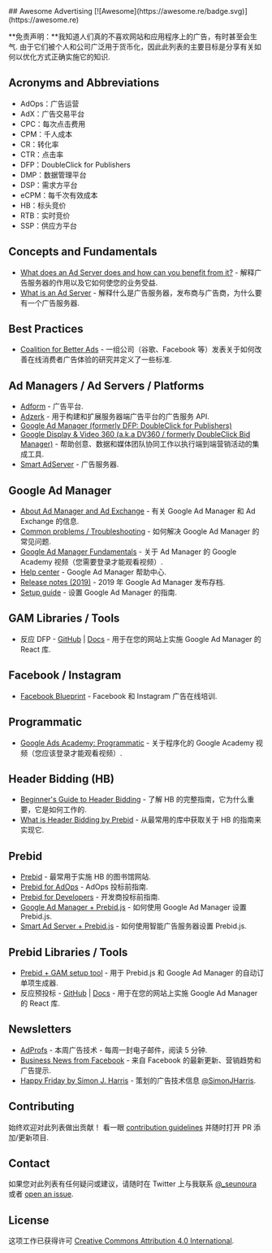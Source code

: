 <div class="github-widget" data-repo="cenoura/awesome-ads"></div>
## Awesome Advertising [![Awesome](https://awesome.re/badge.svg)](https://awesome.re)


 **免责声明：**我知道人们真的不喜欢网站和应用程序上的广告，有时甚至会生气. 由于它们被个人和公司广泛用于货币化，因此此列表的主要目标是分享有关如何以优化方式正确实施它的知识.



## Acronyms and Abbreviations

- AdOps：广告运营
- AdX：广告交易平台
- CPC：每次点击费用
- CPM：千人成本
- CR：转化率
- CTR：点击率
- DFP：DoubleClick for Publishers
- DMP：数据管理平台
- DSP：需求方平台
- eCPM：每千次有效成本
- HB：标头竞价
- RTB：实时竞价
- SSP：供应方平台

## Concepts and Fundamentals

- [What does an Ad Server does and how can you benefit from it?](https://www.thinkwithgoogle.com/intl/en-145/perspectives/local-articles/what-does-ad-server-do-and-how-can-you-benefit-it/) - 解释广告服务器的作用以及它如何使您的业务受益.
- [What is an Ad Server](https://adzerk.com/blog/what-is-an-ad-server/) - 解释什么是广告服务器，发布商与广告商，为什么要有一个广告服务器.

## Best Practices

- [Coalition for Better Ads](https://www.betterads.org/) - 一组公司（谷歌、Facebook 等）发表关于如何改善在线消费者广告体验的研究并定义了一些标准.

## Ad Managers / Ad Servers / Platforms

- [Adform](https://site.adform.com/) - 广告平台.
- [Adzerk](https://adzerk.com/) - 用于构建和扩展服务器端广告平台的广告服务 API.
- [Google Ad Manager (formerly DFP: DoubleClick for Publishers)](https://admanager.google.com/)
- [Google Display & Video 360 (a.k.a DV360 / formerly DoubleClick Bid Manager)](https://displayvideo.google.com/) - 帮助创意、数据和媒体团队协同工作以执行端到端营销活动的集成工具.
- [Smart AdServer](https://smartadserver.com/) - 广告服务器.

## Google Ad Manager

- [About Ad Manager and Ad Exchange](https://support.google.com/admanager/topic/7505788) - 有关 Google Ad Manager 和 Ad Exchange 的信息.
- [Common problems / Troubleshooting](https://support.google.com/admanager/topic/6048322) - 如何解决 Google Ad Manager 的常见问题.
- [Google Ad Manager Fundamentals](https://skillshop.exceedlms.com/student/path/17117-drive-advertising-revenue-with-google-ad-manager) - 关于 Ad Manager 的 Google Academy 视频（您需要登录才能观看视频）.
- [Help center](https://support.google.com/admanager/) - Google Ad Manager 帮助中心.
- [Release notes (2019)](https://support.google.com/admanager/answer/9197913) - 2019 年 Google Ad Manager 发布存档.
- [Setup guide](https://support.google.com/admanager/topic/7505789) - 设置 Google Ad Manager 的指南.

## GAM Libraries / Tools

- 反应 DFP - [GitHub](https://github.com/jaanauati/react-dfp) | [Docs](http://react-dfp.ml/) - 用于在您的网站上实施 Google Ad Manager 的 React 库.

## Facebook / Instagram

- [Facebook Blueprint](https://www.facebook.com/business/learn) - Facebook 和 Instagram 广告在线培训.

## Programmatic

- [Google Ads Academy: Programmatic](https://academy.exceedlms.com/student/catalog/list?category_ids=682-programmatic) - 关于程序化的 Google Academy 视频（您应该登录才能观看视频）.

## Header Bidding (HB)

- [Beginner's Guide to Header Bidding](https://adprofs.co/beginners-guide-to-header-bidding/) - 了解 HB 的完整指南，它为什么重要，它是如何工作的.
- [What is Header Bidding by Prebid](http://prebid.org/overview/intro.html#header-bidding) - 从最常用的库中获取关于 HB 的指南来实现它.

## Prebid

- [Prebid](http://prebid.org/) - 最常用于实施 HB 的图书馆网站.
- [Prebid for AdOps](http://prebid.org/adops/before-you-start.html) - AdOps 投标前指南.
- [Prebid for Developers](http://prebid.org/developers.html) - 开发商投标前指南.
- [Google Ad Manager + Prebid.js](http://prebid.org/adops/setting-up-prebid-multi-format-in-dfp.html) - 如何使用 Google Ad Manager 设置 Prebid.js.
- [Smart Ad Server + Prebid.js](https://support.smartadserver.com/s/article/Holistic-Setup) - 如何使用智能广告服务器设置 Prebid.js.

## Prebid Libraries / Tools

- [Prebid + GAM setup tool](https://github.com/kmjennison/dfp-prebid-setup) - 用于 Prebid.js 和 Google Ad Manager 的自动订单项生成器.
- 反应预投标 - [GitHub](https://github.com/technology-ebay-de/react-prebid) | [Docs](https://github.com/technology-ebay-de/react-prebid/wiki) - 用于在您的网站上实施 Google Ad Manager 的 React 库.

## Newsletters

- [AdProfs](https://adprofs.co/this-week-in-ad-tech/) - 本周广告技术 - 每周一封电子邮件，阅读 5 分钟.
- [Business News from Facebook](https://www.facebook.com/business/m/updates-signup) - 来自 Facebook 的最新更新、营销趋势和广告提示.
- [Happy Friday by Simon J. Harris](https://simonjharris.substack.com) - 策划的广告技术信息 [@SimonJHarris](https://twitter.com/SimonJHarris).

## Contributing

始终欢迎对此列表做出贡献！ 看一眼 [contribution guidelines](https://github.com/cenoura/awesome-ads/blob/master/CONTRIBUTING.md) 并随时打开 PR 添加/更新项目.

## Contact

如果您对此列表有任何疑问或建议，请随时在 Twitter 上与我联系 [@\_seunoura](https://twitter.com/_seunoura) 或者 [open an issue](https://github.com/cenoura/awesome-ads/issues/new).

## License

这项工作已获得许可 [Creative Commons Attribution 4.0 International](https://github.com/cenoura/awesome-ads/blob/master/LICENSE).
